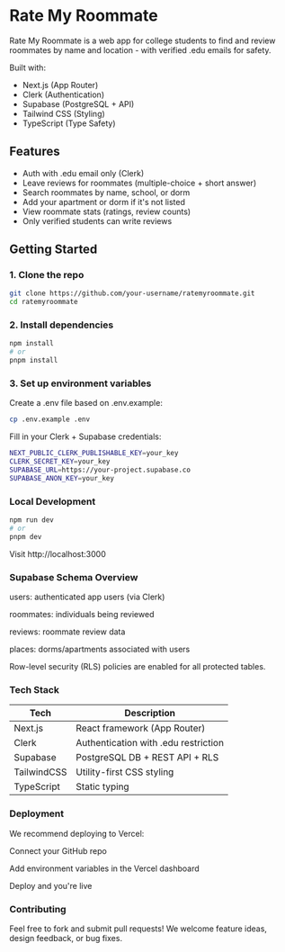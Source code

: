# Rate My Roommate

Rate My Roommate is a web app for college students to find and review roommates by name and location - with verified .edu emails for safety. 

Built with:

- Next.js (App Router)
- Clerk (Authentication)
- Supabase (PostgreSQL + API)
- Tailwind CSS (Styling)
- TypeScript (Type Safety)

## Features

- Auth with .edu email only (Clerk)
- Leave reviews for roommates (multiple-choice + short answer)
- Search roommates by name, school, or dorm
- Add your apartment or dorm if it's not listed
- View roommate stats (ratings, review counts)
- Only verified students can write reviews

## Getting Started

### 1. Clone the repo

```bash
git clone https://github.com/your-username/ratemyroommate.git
cd ratemyroommate
```
### 2. Install dependencies
```bash
npm install
# or
pnpm install
```
### 3. Set up environment variables
Create a .env file based on .env.example:

```bash
cp .env.example .env
```
Fill in your Clerk + Supabase credentials:
```bash
NEXT_PUBLIC_CLERK_PUBLISHABLE_KEY=your_key
CLERK_SECRET_KEY=your_key
SUPABASE_URL=https://your-project.supabase.co
SUPABASE_ANON_KEY=your_key
```
### Local Development
```bash
npm run dev
# or
pnpm dev
```
Visit http://localhost:3000

### Supabase Schema Overview
users: authenticated app users (via Clerk)

roommates: individuals being reviewed

reviews: roommate review data

places: dorms/apartments associated with users

Row-level security (RLS) policies are enabled for all protected tables.

### Tech Stack
|Tech	| Description|
|-----|------|
|Next.js | React framework (App Router)|
|Clerk |	Authentication with .edu restriction|
|Supabase |	PostgreSQL DB + REST API + RLS|
|TailwindCSS |	Utility-first CSS styling|
|TypeScript |	Static typing|

### Deployment
We recommend deploying to Vercel:

Connect your GitHub repo

Add environment variables in the Vercel dashboard

Deploy and you're live 

### Contributing
Feel free to fork and submit pull requests!
We welcome feature ideas, design feedback, or bug fixes.

